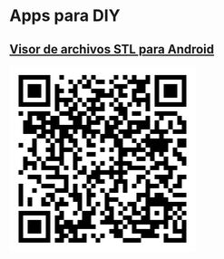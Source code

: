 # Apps para DIY

## [Visor de archivos STL para Android](https://play.google.com/store/apps/details?id=com.performance.meshview)
![FastSTLViewer para Android](FastSTLViewer.jpg)